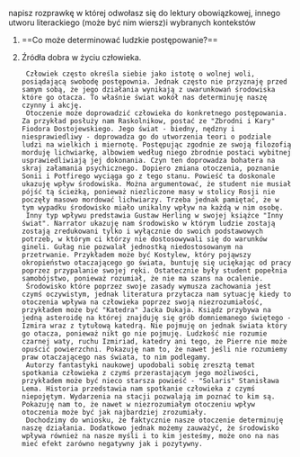 napisz rozprawkę w której odwołasz się do lektury obowiązkowej, innego utworu literackiego (może być nim wiersz)i wybranych kontekstów 

1. ==Co może determinować ludzkie postępowanie?==
2. Źródła dobra w życiu człowieka.

		Człowiek często określa siebie jako istotę o wolnej woli, posiądającą swobodę postępownia. Jednak często nie przyznaję przed samym sobą, że jego działania wynikają z uwarunkowań środowiska które go otacza. To właśnie świat wokół nas determinuję naszę czynny i akcję.
		Otoczenie może doprowadzić człowieka do konkretnego postępowania. Za przykład posłuży nam Raskolnikow, postać ze "Zbrodni i Kary" Fiodora Dostojewskiego. Jego świat - biedny, nędzny i niesprawiedliwy - doprowadza go do utworzenia teori o podziale ludzi na wielkich i miernotę. Postępując zgodnie ze swoją filozofią morduję lichwiarkę, albowiem według niego zbrodnie postaci wybitnej usprawiedliwiają jej dokonania. Czyn ten doprowadza bohatera na skraj załamania psychicznego. Dopiero zmiana otoczenia, poznanie Sonii i Potfirego wyciąga go z tego stanu. Powieść ta doskonale ukazuję wpływ środowiska. Można argumentować, że student nie musiał pójść tą ścieżką, ponieważ niezliczone masy w stolicy Rosji nie poczęły masowo mordować lichwiarzy. Trzeba jednak pamiętać, że w tym wypadku środowisko miało unikalny wpływ na każdą w nim osobę.
		Inny typ wpływu predstawia Gustaw Herling w swojej książce "Inny świat". Narrator ukazuję nam środowisko w którym ludzie zostają zostają zredukowani tylko i wyłącznie do swoich podstawowych potrzeb, w którym ci którzy nie dostosowywali się do warunków gineli. Gułag nie pozwalał jednostką niedostosowanym na przetrwanie. Przykładem może być Kostylew, który pojąwszy okropieństwo otaczającego go świata, buntuję się uciękając od pracy poprzez przypalanie swojej ręki. Ostatecznie były student popełnia samobójstwo, ponieważ rozumiał, że nie ma szans na ocalenie. 
		Środowisko które poprzez swoje zasady wymusza zachowania jest czymś oczywistym, jednak literatura przytacza nam sytuację kiedy to otoczenia wpływa na człowieka poprzez swoją niezrozumiałość, przykładem może być "Katedra" Jacka Dukaja. Ksiądz przybywa na jedną asteroidę na której znajduję się grób domniemanego świętego - Izmira wraz z tytułową katedrą. Nie pojmuję on jednak świata który go otacza, ponieważ nikt go nie pojmuję. Ludzkość nie rozumie czarnej waty, ruchu Izmiriad, katedry ani tego, że Pierre nie może opuścić powierzchni. Pokazuję nam to, że nawet jeśli nie rozumiemy praw otaczającego nas świata, to nim podlegamy.
		Autorzy fantastyki naukowej upodobali sobię zresztą temat spotkania człowieka z czymś przerastającym jego możliwości, przykładem może być nieco starsza powieść - "Solaris" Stanisława Lema. Historia przedstawia nam spotkanie człowieka z czymś niepojętym. Wydarzenia na stacji pozwalają im poznać to kim są. Pokazuję nam to, że nawet w niezrozumiałym otoczeniu wpływ otoczenia może być jak najbardziej zrozumiały.
		Dochodzimy do wniosku, że faktycznie nasze otoczenie determinuję naszę działania. Dodatkowo jednak możemy zauważyć, że środowisko wpływa również na nasze myśli i to kim jesteśmy, może ono na nas mieć efekt zarówno negatywny jak i pozytywny. 